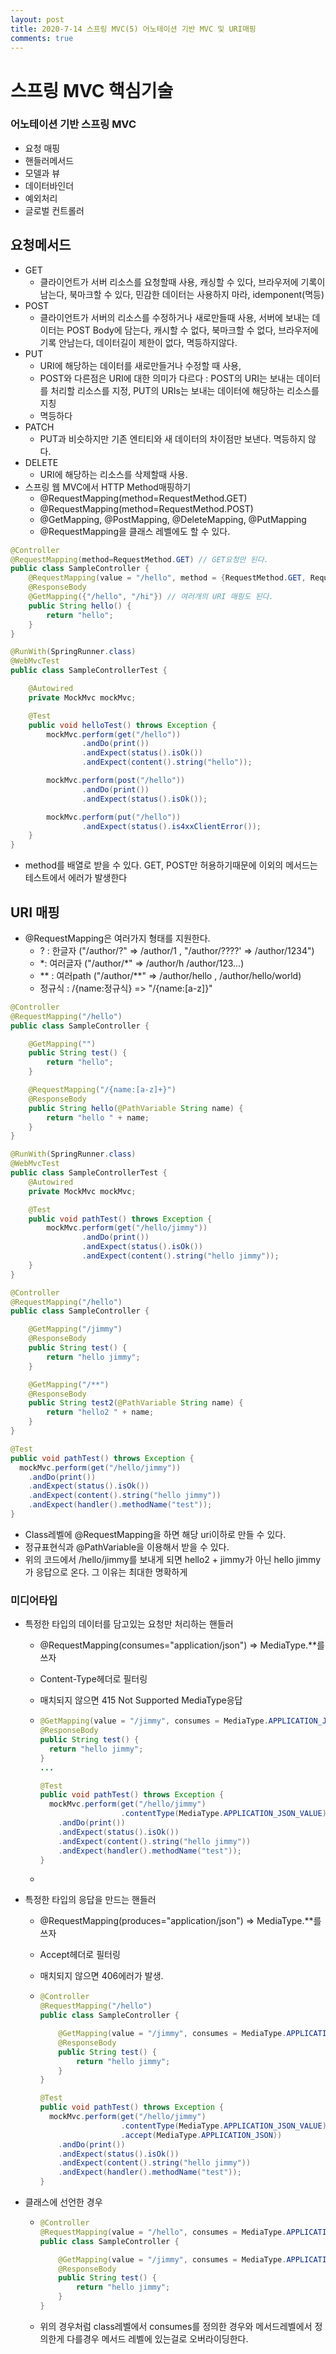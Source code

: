 ```yaml
---
layout: post
title: 2020-7-14 스프링 MVC(5) 어노테이션 기반 MVC 및 URI매핑
comments: true
---
```


# 스프링 MVC 핵심기술

### 어노테이션 기반 스프링 MVC

- 요청 매핑
- 핸들러메서드
- 모델과 뷰
- 데이터바인더
- 예외처리
- 글로벌 컨트롤러

## 요청메서드

- GET
  - 클라이언트가 서버 리소스를 요청할때 사용, 캐싱할 수 있다, 브라우저에 기록이 남는다, 북마크할 수 있다, 민감한 데이터는 사용하지 마라, idemponent(멱등)
- POST
  - 클라이언트가 서버의 리소스를 수정하거나 새로만들때 사용, 서버에 보내는 데이터는 POST Body에 담는다, 캐시할 수 없다, 북마크할 수 없다, 브라우저에 기록 안남는다, 데이터길이 제한이 없다, 멱등하지않다.
- PUT
  - URI에 해당하는 데이터를 새로만들거나 수정할 때 사용,
  - POST와 다른점은 URI에 대한 의미가 다르다 : POST의 URI는 보내는 데이터를 처리할 리소스를 지정, PUT의 URIs는 보내는 데이터에 해당하는 리소스를 지칭
  - 멱등하다
- PATCH
  - PUT과 비슷하지만 기존 엔티티와 새 데이터의 차이점만 보낸다. 멱등하지 않다.
- DELETE
  - URI에 해당하는 리소스를 삭제할때 사용.
- 스프링 웹 MVC에서 HTTP Method매핑하기
  - @RequestMapping(method=RequestMethod.GET)
  - @RequestMapping(method=RequestMethod.POST)
  - @GetMapping, @PostMapping, @DeleteMapping, @PutMapping
  - @RequestMapping을 클래스 레벨에도 할 수 있다.

```java
@Controller
@RequestMapping(method=RequestMethod.GET) // GET요청만 된다.
public class SampleController {
    @RequestMapping(value = "/hello", method = {RequestMethod.GET, RequestMethod.POST})
    @ResponseBody
  	@GetMapping({"/hello", "/hi"}) // 여러개의 URI 매핑도 된다.
    public String hello() {
        return "hello";
    }
}

@RunWith(SpringRunner.class)
@WebMvcTest
public class SampleControllerTest {

    @Autowired
    private MockMvc mockMvc;

    @Test
    public void helloTest() throws Exception {
        mockMvc.perform(get("/hello"))
                .andDo(print())
                .andExpect(status().isOk())
                .andExpect(content().string("hello"));

        mockMvc.perform(post("/hello"))
                .andDo(print())
                .andExpect(status().isOk());

        mockMvc.perform(put("/hello"))
                .andExpect(status().is4xxClientError());
    }
}

```

- method를 배열로 받을 수 있다. GET, POST만 허용하기때문에 이외의 메서드는 테스트에서 에러가 발생한다

## URI 매핑

- @RequestMapping은 여러가지 형태를 지원한다.
  - ? : 한글자 ("/author/?" => /author/1 , "/author/????' => /author/1234")
  - *: 여러글자 ("/author/\*" => /author/h /author/123...)
  - ** : 여러path ("/author/\*\*" => /author/hello , /author/hello/world)
  - 정규식 : /{name:정규식} => "/{name:[a-z]}"

```java
@Controller
@RequestMapping("/hello")
public class SampleController {

    @GetMapping("")
    public String test() {
        return "hello";
    }

    @RequestMapping("/{name:[a-z]+}")
    @ResponseBody
    public String hello(@PathVariable String name) {
        return "hello " + name;
    }
}

@RunWith(SpringRunner.class)
@WebMvcTest
public class SampleControllerTest {
    @Autowired
    private MockMvc mockMvc;

    @Test
    public void pathTest() throws Exception {
        mockMvc.perform(get("/hello/jimmy"))
                .andDo(print())
                .andExpect(status().isOk())
                .andExpect(content().string("hello jimmy"));
    }
}

@Controller
@RequestMapping("/hello")
public class SampleController {

    @GetMapping("/jimmy")
    @ResponseBody
    public String test() {
        return "hello jimmy";
    }

    @GetMapping("/**")
    @ResponseBody
    public String test2(@PathVariable String name) {
        return "hello2 " + name;
    }
}

@Test
public void pathTest() throws Exception {
  mockMvc.perform(get("/hello/jimmy"))
    .andDo(print())
    .andExpect(status().isOk())
    .andExpect(content().string("hello jimmy"))
    .andExpect(handler().methodName("test"));
}
```

- Class레벨에 @RequestMapping을 하면 해당 uri이하로 만들 수 있다.
- 정규표현식과 @PathVariable을 이용해서 받을 수 있다.
- 위의 코드에서 /hello/jimmy를 보내게 되면 hello2 + jimmy가 아닌 hello jimmy가 응답으로 온다. 그 이유는 최대한 명확하게





### 미디어타입



- 특정한 타입의 데이터를 담고있는 요청만 처리하는 핸들러

  - @RequestMapping(consumes="application/json") => MediaType.**를 쓰자

  - Content-Type헤더로 필터링

  - 매치되지 않으면 415 Not Supported MediaType응답

  - ```java
    @GetMapping(value = "/jimmy", consumes = MediaType.APPLICATION_JSON_VALUE)
    @ResponseBody
    public String test() {
      return "hello jimmy";
    }
    ...

    @Test
    public void pathTest() throws Exception {
      mockMvc.perform(get("/hello/jimmy")
                      .contentType(MediaType.APPLICATION_JSON_VALUE))
        .andDo(print())
        .andExpect(status().isOk())
        .andExpect(content().string("hello jimmy"))
        .andExpect(handler().methodName("test"));
    }
    ```

  -

- 특정한 타입의 응답을 만드는 핸들러

  - @RequestMapping(produces="application/json") => MediaType.**를 쓰자

  - Accept헤더로 필터링

  - 매치되지 않으면 406에러가 발생.

  - ```java
    @Controller
    @RequestMapping("/hello")
    public class SampleController {

        @GetMapping(value = "/jimmy", consumes = MediaType.APPLICATION_JSON_VALUE, produces = MediaType.APPLICATION_JSON_VALUE)
        @ResponseBody
        public String test() {
            return "hello jimmy";
        }
    }

    @Test
    public void pathTest() throws Exception {
      mockMvc.perform(get("/hello/jimmy")
                      .contentType(MediaType.APPLICATION_JSON_VALUE)
                      .accept(MediaType.APPLICATION_JSON))
        .andDo(print())
        .andExpect(status().isOk())
        .andExpect(content().string("hello jimmy"))
        .andExpect(handler().methodName("test"));
    }
    ```

- 클래스에 선언한 경우

  - ```java
    @Controller
    @RequestMapping(value = "/hello", consumes = MediaType.APPLICATION_XML_VALUE)
    public class SampleController {

        @GetMapping(value = "/jimmy", consumes = MediaType.APPLICATION_JSON_VALUE, produces = MediaType.APPLICATION_JSON_VALUE)
        @ResponseBody
        public String test() {
            return "hello jimmy";
        }
    }

    ```

  - 위의 경우처럼 class레벨에서 consumes를 정의한 경우와 메서드레벨에서 정의한게 다를경우 메서드 레벨에 있는걸로 오버라이딩한다.
